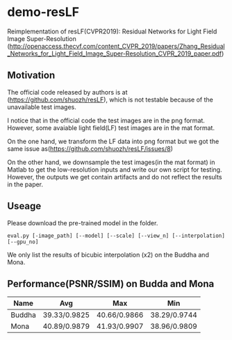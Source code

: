# demo-resLF
Reimplementation of resLF(CVPR2019): Residual Networks for Light Field Image Super-Resolution
(http://openaccess.thecvf.com/content_CVPR_2019/papers/Zhang_Residual_Networks_for_Light_Field_Image_Super-Resolution_CVPR_2019_paper.pdf)

## Motivation
The official code released by authors is at (https://github.com/shuozh/resLF), which is not testable because of the unavailable test images.

I notice that in the official code the test images are in the png format. However, some avaiable light field(LF) test images are in the mat format.

On the one hand, we transform the LF data into png format but we got the same issue as(https://github.com/shuozh/resLF/issues/8)

On the other hand, we downsample the test images(in the mat format) in Matlab to get the low-resolution inputs and write our own script for testing.
However, the outputs we get contain artifacts and do not reflect the results in the paper.

## Useage

Please download the pre-trained model in the folder.
```
eval.py [-image_path] [--model] [--scale] [--view_n] [--interpolation] [--gpu_no]
```
We only list the results of bicubic interpolation (x2) on the Buddha and Mona.

## Performance(PSNR/SSIM) on Budda and Mona
  
| Name   | Avg        |   Max      |  Min        |
| -------|:-----------:|:-----------:|:-----------:|
| Buddha | 39.33/0.9825 | 40.66/0.9866 | 38.29/0.9744|
| Mona   | 40.89/0.9879 | 41.93/0.9907 | 38.96/0.9809|

